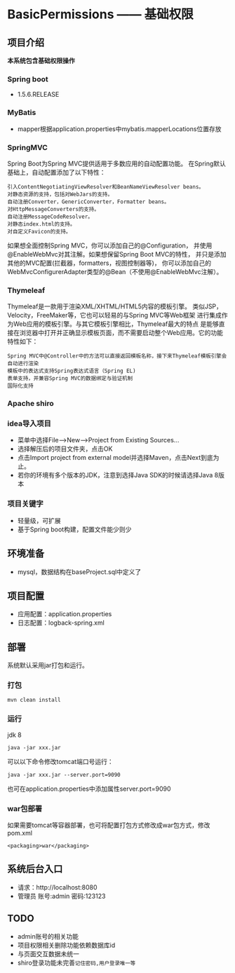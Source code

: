 # BasicPermissions —— 基础权限

## 项目介绍
**本系统包含基础权限操作**

### Spring boot
* <version>1.5.6.RELEASE</version>

### MyBatis
* mapper根据application.properties中mybatis.mapperLocations位置存放

### SpringMVC
Spring Boot为Spring MVC提供适用于多数应用的自动配置功能。
在Spring默认基础上，自动配置添加了以下特性：

    引入ContentNegotiatingViewResolver和BeanNameViewResolver beans。
    对静态资源的支持，包括对WebJars的支持。
    自动注册Converter，GenericConverter，Formatter beans。
    对HttpMessageConverters的支持。
    自动注册MessageCodeResolver。
    对静态index.html的支持。
    对自定义Favicon的支持。

如果想全面控制Spring MVC，你可以添加自己的@Configuration，
并使用@EnableWebMvc对其注解。如果想保留Spring Boot MVC的特性，
并只是添加其他的MVC配置(拦截器，formatters，视图控制器等)，
你可以添加自己的WebMvcConfigurerAdapter类型的@Bean（不使用@EnableWebMvc注解）。

### Thymeleaf
Thymeleaf是一款用于渲染XML/XHTML/HTML5内容的模板引擎。
类似JSP，Velocity，FreeMaker等，它也可以轻易的与Spring MVC等Web框架
进行集成作为Web应用的模板引擎。与其它模板引擎相比，Thymeleaf最大的特点
是能够直接在浏览器中打开并正确显示模板页面，而不需要启动整个Web应用。它的功能特性如下：

    Spring MVC中@Controller中的方法可以直接返回模板名称，接下来Thymeleaf模板引擎会自动进行渲染
    模板中的表达式支持Spring表达式语言（Spring EL)
    表单支持，并兼容Spring MVC的数据绑定与验证机制
    国际化支持 
### Apache shiro

### idea导入项目
* 菜单中选择File–>New–>Project from Existing Sources...
* 选择解压后的项目文件夹，点击OK
* 点击Import project from external model并选择Maven，点击Next到底为止。
* 若你的环境有多个版本的JDK，注意到选择Java SDK的时候请选择Java 8版本

### 项目关键字
* 轻量级，可扩展
* 基于Spring boot构建，配置文件能少则少

## 环境准备
* mysql，数据结构在baseProject.sql中定义了

## 项目配置
* 应用配置：application.properties
* 日志配置：logback-spring.xml

## 部署
系统默认采用jar打包和运行。

### 打包

	mvn clean install

### 运行
jdk 8

	java -jar xxx.jar
可以以下命令修改tomcat端口号运行：

    java -jar xxx.jar --server.port=9090
也可在application.properties中添加属性server.port=9090

### war包部署
如果需要tomcat等容器部署，也可将配置打包方式修改成war包方式，修改pom.xml

	<packaging>war</packaging>


## 系统后台入口
* 请求：http://localhost:8080
* 管理员 账号:admin 密码:123123

## TODO
* admin账号的相关功能
* 项目权限相关删除功能依赖数据库id
* 与页面交互数据未统一
* shiro登录功能未完善`记住密码,用户登录唯一等`

